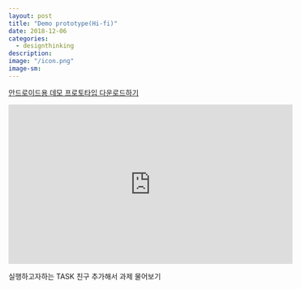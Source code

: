 ```yaml
---
layout: post
title: "Demo prototype(Hi-fi)"
date: 2018-12-06
categories:
  - designthinking
description:
image: "/icon.png"
image-sm:
---
```


<a href="/demo.apk">안드로이드용 데모 프로토타입 다운로드하기</a>

<iframe width="560" height="315" src="https://www.youtube.com/embed/83Xynq2uZuk?ecver=1" frameborder="0" allow="accelerometer; autoplay; encrypted-media; gyroscope; picture-in-picture" allowfullscreen></iframe>
<p> 실행하고자하는 TASK 친구 추가해서 과제 물어보기 </p>
